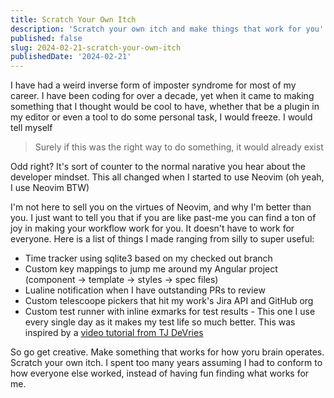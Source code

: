 ```yaml
---
title: Scratch Your Own Itch
description: 'Scratch your own itch and make things that work for you'
published: false
slug: 2024-02-21-scratch-your-own-itch
publishedDate: '2024-02-21'
---
```


I have had a weird inverse form of imposter syndrome for most of my career. I have been coding for over a decade, yet when it came to making something that I thought would be cool to have, whether that be a plugin in my editor or even a tool to do some personal task, I would freeze. I would tell myself

> Surely if this was the right way to do something, it would already exist

Odd right? It's sort of counter to the normal narative you hear about the developer mindset. This all changed when I started to use Neovim (oh yeah, I use Neovim BTW)

I'm not here to sell you on the virtues of Neovim, and why I'm better than you. I just want to tell you that if you are like past-me you can find a ton of joy in making your workflow work for you. It doesn't have to work for everyone. Here is a list of things I made ranging from silly to super useful:

- Time tracker using sqlite3 based on my checked out branch
- Custom key mappings to jump me around my Angular project (component -> template -> styles -> spec files)
- Lualine notification when I have outstanding PRs to review
- Custom telescoope pickers that hit my work's Jira API and GitHub org
- Custom test runner with inline exmarks for test results - This one I use every single day as it makes my test life so much better. This was inspired by a [video tutorial from TJ DeVries](https://www.youtube.com/watch?v=HlfjpstqXwE)

So go get creative. Make something that works for how yoru brain operates. Scratch your own itch. I spent too many years assuming I had to conform to how everyone else worked, instead of having fun finding what works for me.
